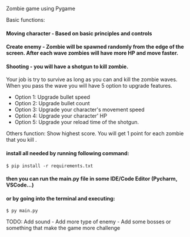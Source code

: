 Zombie game using Pygame

Basic functions:

#### Moving character - Based on basic principles and controls
#### Create enemy - Zombie will be spawned randomly from the edge of the screen. After each wave zombies will have more HP and move faster.
#### Shooting - you will have a shotgun to kill zombie. 

Your job is try to survive as long as you can and kill the zombie waves. When you pass the wave you will have 5 option to upgrade features.
- Option 1: Upgrade bullet speed 
- Option 2: Upgrade bullet count
- Option 3: Upgrade your character's movement speed 
- Option 4: Upgrade your character' HP 
- Option 5: Upgrade your reload time of the shotgun.

Others function: Show highest score.
You will get 1 point for each zombie that you kill .

#### install all needed by running following command:

```$ pip install -r requirements.txt```

#### then you can run the main.py file in some IDE/Code Editor (Pycharm, VSCode...)
#### or by going into the terminal and executing: 

```$ py main.py```

TODO: Add sound - Add more type of enemy - Add some bosses or something that make the game more challenge



